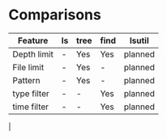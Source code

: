 # Comparisons


| Feature      | ls          | tree | find | lsutil  |
| ------------ | ----------- | ---- | ---- | ------- |
| Depth limit  | -            | Yes  | Yes  | planned |
| File limit   | -            | Yes  | -    | planned |
| Pattern      | -            | Yes  | -    | planned |
| type filter  | -            | - | Yes   | planned |
| time filter  | -            | - | Yes   | planned |



|